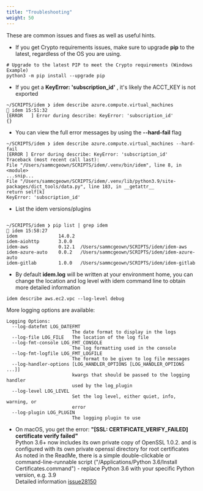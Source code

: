 ```yaml
---
title: "Troubleshooting"
weight: 50
---
```


These are common issues and fixes as well as useful hints.

- If you get Crypto requirements issues, make sure to upgrade <b>pip</b> to the latest, regardless of the OS you are using.

```shell
# Upgrade to the latest PIP to meet the Crypto requirements (Windows Example)
python3 -m pip install --upgrade pip
```

- If you get a <b>KeyError: 'subscription_id'</b> , it's likely the ACCT_KEY is not exported

```shell
~/SCRIPTS/idem ❯ idem describe azure.compute.virtual_machines                                                                                           idem 15:51:32
[ERROR   ] Error during describe: KeyError: 'subscription_id'
{}
```

- You can view the full error messages by using the <b>--hard-fail</b> flag

```shell
~/SCRIPTS/idem ❯ idem describe azure.compute.virtual_machines --hard-fail
[ERROR ] Error during describe: KeyError: 'subscription_id'
Traceback (most recent call last):
File "/Users/sammcgeown/SCRIPTS/idem/.venv/bin/idem", line 8, in <module>
...snip...
File "/Users/sammcgeown/SCRIPTS/idem/.venv/lib/python3.9/site-packages/dict_tools/data.py", line 183, in __getattr__
return self[k]
KeyError: 'subscription_id'
```

- List the idem versions/plugins

```shell

~/SCRIPTS/idem ❯ pip list | grep idem                                                                                                                   idem 15:58:27
idem               14.0.2
idem-aiohttp       3.0.0
idem-aws           0.12.1  /Users/sammcgeown/SCRIPTS/idem/idem-aws
idem-azure-auto    0.0.2   /Users/sammcgeown/SCRIPTS/idem/idem-azure-auto
idem-gitlab        1.0.0   /Users/sammcgeown/SCRIPTS/idem/idem-gitlab
```

- By default <b>idem.log</b> will be written at your environment home, 
you can change the location and log level with idem command line to obtain more detailed information

```shell
idem describe aws.ec2.vpc --log-level debug
```

More logging options are available:

```shell
Logging Options:
  --log-datefmt LOG_DATEFMT
                        The date format to display in the logs
  --log-file LOG_FILE   The location of the log file
  --log-fmt-console LOG_FMT_CONSOLE
                        The log formatting used in the console
  --log-fmt-logfile LOG_FMT_LOGFILE
                        The format to be given to log file messages
  --log-handler-options [LOG_HANDLER_OPTIONS [LOG_HANDLER_OPTIONS ...]]
                        kwargs that should be passed to the logging handler
                        used by the log_plugin
  --log-level LOG_LEVEL
                        Set the log level, either quiet, info, warning, or
                        error
  --log-plugin LOG_PLUGIN
                        The logging plugin to use

```

- On macOS, you get the error: <b>"[SSL: CERTIFICATE_VERIFY_FAILED] certificate verify failed"</b><br>
Python 3.6+ now includes its own private copy of OpenSSL 1.0.2. and is configured with its own private openssl directory for root certificates<br>
As noted in the ReadMe, there is a simple double-clickable or command-line-runnable script ("/Applications/Python 3.6/Install Certificates.command") - replace Python 3.6 with your specific Python version, e.g. 3.9 <br>
Detailed information [issue28150](https://bugs.python.org/issue28150)


